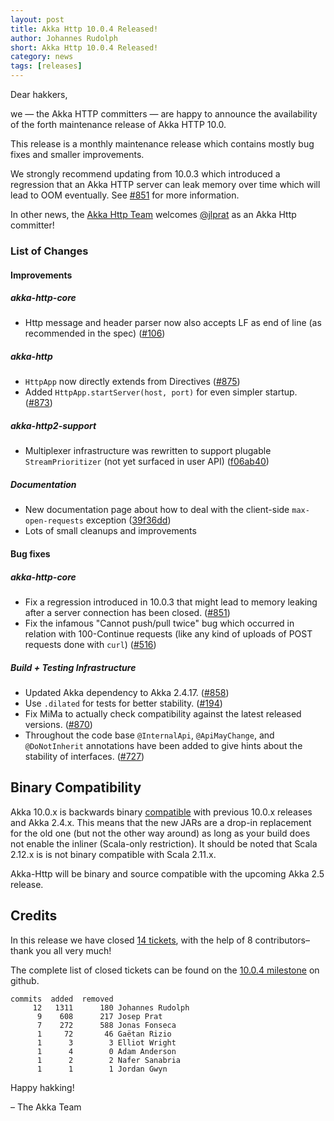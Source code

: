 ```yaml
---
layout: post
title: Akka Http 10.0.4 Released!
author: Johannes Rudolph
short: Akka Http 10.0.4 Released!
category: news
tags: [releases]
---
```


Dear hakkers,

we — the Akka HTTP committers — are happy to announce the availability of the forth maintenance release of Akka HTTP 10.0.

This release is a monthly maintenance release which contains mostly bug fixes and smaller improvements.

We strongly recommend updating from 10.0.3 which introduced a regression that an Akka HTTP server can leak memory
over time which will lead to OOM eventually. See [#851](https://github.com/akka/akka-http/issues/851) for more information.

In other news, the [Akka Http Team](https://github.com/orgs/akka/teams/akka-http-team) welcomes [@jlprat](https://github.com/jlprat)
as an Akka Http committer!

### List of Changes

#### Improvements

##### akka-http-core
 * Http message and header parser now also accepts LF as end of line (as recommended in the spec) ([#106](https://github.com/akka/akka-http/issues/106))

##### akka-http
 * `HttpApp` now directly extends from Directives ([#875](https://github.com/akka/akka-http/issues/875))
 * Added `HttpApp.startServer(host, port)` for even simpler startup. ([#873](https://github.com/akka/akka-http/issues/873))

##### akka-http2-support
 * Multiplexer infrastructure was rewritten to support plugable `StreamPrioritizer` (not yet surfaced in user API) ([f06ab40](https://github.com/akka/akka-http/commit/f06ab40))

##### Documentation
 * New documentation page about how to deal with the client-side `max-open-requests` exception ([39f36dd](https://github.com/akka/akka-http/commit/39f36dd))
 * Lots of small cleanups and improvements

#### Bug fixes

##### akka-http-core
 * Fix a regression introduced in 10.0.3 that might lead to memory leaking after a server connection has been closed. ([#851](https://github.com/akka/akka-http/issues/851))
 * Fix the infamous "Cannot push/pull twice" bug which occurred in relation with 100-Continue requests (like any kind
   of uploads of POST requests done with `curl`) ([#516](https://github.com/akka/akka-http/issues/516))

##### Build + Testing Infrastructure
 * Updated Akka dependency to Akka 2.4.17. ([#858](https://github.com/akka/akka-http/issues/858))
 * Use `.dilated` for tests for better stability. ([#194](https://github.com/akka/akka-http/issues/194))
 * Fix MiMa to actually check compatibility against the latest released versions. ([#870](https://github.com/akka/akka-http/issues/870))
 * Throughout the code base `@InternalApi`, `@ApiMayChange`, and `@DoNotInherit` annotations have been added
   to give hints about the stability of interfaces. ([#727](https://github.com/akka/akka-http/issues/727))

## Binary Compatibility

Akka 10.0.x is backwards binary [compatible](http://doc.akka.io/docs/akka/2.5-M1/common/binary-compatibility-rules.html)
with previous 10.0.x releases and Akka 2.4.x. This means that the new JARs are a drop-in replacement for
the old one (but not the other way around) as long as your build does not enable the inliner (Scala-only restriction).
It should be noted that Scala 2.12.x is is not binary compatible with Scala 2.11.x.

Akka-Http will be binary and source compatible with the upcoming Akka 2.5 release.

## Credits

In this release we have closed [14 tickets](https://github.com/akka/akka-http/milestone/21?closed=1), with the help of 8
contributors– thank you all very much!

The complete list of closed tickets can be found on the
[10.0.4 milestone](https://github.com/akka/akka-http/milestone/21?closed=1) on github.

~~~
commits  added  removed
     12   1311      180 Johannes Rudolph
      9    608      217 Josep Prat
      7    272      588 Jonas Fonseca
      1     72       46 Gaëtan Rizio
      1      3        3 Elliot Wright
      1      4        0 Adam Anderson
      1      2        2 Nafer Sanabria
      1      1        1 Jordan Gwyn
~~~

Happy hakking!

– The Akka Team
